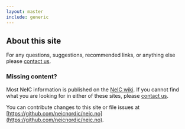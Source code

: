 ```yaml
---
layout: master
include: generic
---
```


## About this site

For any questions, suggestions, recommended links, or anything else please
[contact us](http://wiki.neic.no/wiki/Contact).

### Missing content?

Most NeIC information is published on the [NeIC wiki](http://wiki.neic.no). If
you cannot find what you are looking for in either of these sites, please
[contact us](http://wiki.neic.no/wiki/Contact).

You can contribute changes to this site or file issues at
[https://github.com/neicnordic/neic.no](https://github.com/neicnordic/neic.no).
